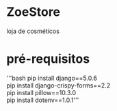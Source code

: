 # ZoeStore
loja de cosméticos


# pré-requisitos
'''bash
pip install django==5.0.6\
pip install django-crispy-forms==2.2\
pip install pillow==10.3.0\
pip install dotenv==1.0.1'''

